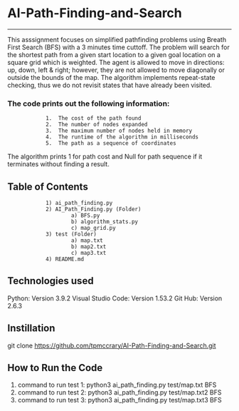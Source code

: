 # AI-Path-Finding-and-Search

***

This asssignment focuses on simplified pathfinding problems using Breath First Search (BFS) with a 3 minutes time cuttoff. The problem will search for the shortest path from a given start location to a given goal location on a square grid which is weighted. The agent is allowed to move in directions: up, down, left & right; however, they are not allowed to move diagonally or outside the bounds of the map. The algorithm implements repeat-state checking, thus we do not revisit states that have already been visited.  
### The code prints out the following information:

                1.	The cost of the path found
                2.	The number of nodes expanded 
                3.	The maximum number of nodes held in memory
                4.	The runtime of the algorithm in milliseconds
                5.	The path as a sequence of coordinates 

The algorithm prints 1 for path cost and Null for path sequence if it terminates without finding a result.

## Table of Contents
                1) ai_path_finding.py 
                2) AI_Path_Finding.py (Folder)
                        a) BFS.py
                        b) algorithm_stats.py
                        c) map_grid.py
                3) test (Folder)
                        a) map.txt
                        b) map2.txt
                        c) map3.txt
                4) README.md

## Technologies used 
Python: Version 3.9.2
Visual Studio Code: Version 1.53.2
Git Hub: Version 2.6.3

## Instillation 
git clone https://github.com/tpmccrary/AI-Path-Finding-and-Search.git

## How to Run the Code
1. command to run test 1: python3 ai_path_finding.py test/map.txt BFS
2. command to run test 2: python3 ai_path_finding.py test/map.txt2 BFS
3. command to run test 3: python3 ai_path_finding.py test/map.txt3 BFS

